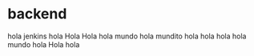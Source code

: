 # backend
hola jenkins
hola
Hola
Hola
hola mundo
hola mundito
hola hola
hola
hola mundo
hola
Hola
hola

